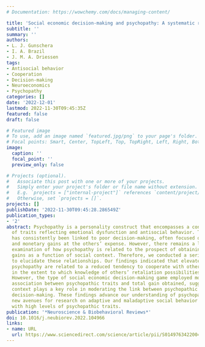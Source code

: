 ```yaml
---
# Documentation: https://wowchemy.com/docs/managing-content/

title: 'Social economic decision-making and psychopathy: A systematic review and meta-analysis'
subtitle: ''
summary: ''
authors:
- L. J. Gunschera
- I. A. Brazil
- J. M. A. Driessen
tags:
- Antisocial behavior
- Cooperation
- Decision-making
- Neuroeconomics
- Psychopathy
categories: []
date: '2022-12-01'
lastmod: 2022-11-30T09:45:35Z
featured: false
draft: false

# Featured image
# To use, add an image named `featured.jpg/png` to your page's folder.
# Focal points: Smart, Center, TopLeft, Top, TopRight, Left, Right, BottomLeft, Bottom, BottomRight.
image:
  caption: ''
  focal_point: ''
  preview_only: false

# Projects (optional).
#   Associate this post with one or more of your projects.
#   Simply enter your project's folder or file name without extension.
#   E.g. `projects = ["internal-project"]` references `content/project/deep-learning/index.md`.
#   Otherwise, set `projects = []`.
projects: []
publishDate: '2022-11-30T09:45:28.286549Z'
publication_types:
- '2'
abstract: Psychopathy is a personality construct that encompasses a constellation
  of traits reflecting emotional dysfunction and antisocial behavior. This constellation
  has consistently been linked to poor decision-making, often focused on personal
  and monetary gains at the others’ expense. However, there remains a lack of a systematic
  examination of how psychopathy is related to the prospect of obtaining monetary
  gains as a function of social context. Therefore, we conducted a series of meta-analyses
  to elucidate these relationships. Our findings indicated that elevated levels of
  psychopathy are related to a reduced tendency to cooperate with others, and no difference
  in the extent to which knowledge of others’ retaliation possibilities informs decision-making.
  However, the type of social economic decision-making game employed moderated the
  association between psychopathic traits and total gain obtained, suggesting that
  context plays a key role in moderating the link between psychopathic features and
  decision-making. These findings advance our understanding of psychopathy and open
  new avenues for research on adaptive and maladaptive social behavior in individuals
  with high levels of psychopathic traits.
publication: '*Neuroscience & Biobehavioral Reviews*'
doi: 10.1016/j.neubiorev.2022.104966
links:
- name: URL
  url: https://www.sciencedirect.com/science/article/pii/S0149763422004559
---
```

